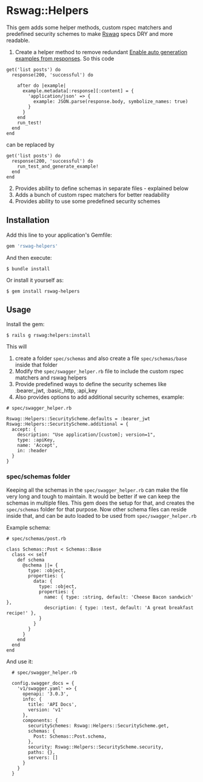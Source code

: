 # Rswag::Helpers

This gem adds some helper methods, custom rspec matchers and predefined security schemes to make [Rswag](https://github.com/rswag/rswag) specs DRY and more readable.

  1. Create a helper method to remove redundant [Enable auto generation examples from responses](https://github.com/rswag/rswag#enable-auto-generation-examples-from-responses). So this code

    get('list posts') do
      response(200, 'successful') do

        after do |example|
          example.metadata[:response][:content] = {
            'application/json' => {
              example: JSON.parse(response.body, symbolize_names: true)
            }
          }
        end
        run_test!
      end
    end

  can be replaced by

    get('list posts') do
      response(200, 'successful') do
        run_test_and_generate_example!
      end
    end

  2. Provides ability to define schemas in separate files - explained below
  3. Adds a bunch of custom rspec matchers for better readability
  4. Provides ability to use some predefined security schemes

## Installation

Add this line to your application's Gemfile:

```ruby
gem 'rswag-helpers'
```

And then execute:

    $ bundle install

Or install it yourself as:

    $ gem install rswag-helpers

## Usage

Install the gem:

    $ rails g rswag:helpers:install

This will 

  1. create a folder `spec/schemas` and also create a file `spec/schemas/base` inside that folder
  2. Modify the `spec/swagger_helper.rb` file to include the custom rspec matchers and rswag helpers
  3. Provide predefined ways to define the security schemes like :bearer_jwt, :basic_http, :api_key
  4. Also provides options to add additional security schemes, example:


    # spec/swagger_helper.rb

    Rswag::Helpers::SecurityScheme.defaults = :bearer_jwt
    Rswag::Helpers::SecurityScheme.additional = {
      accept: {
        description: "Use application/[custom]; version=1",
        type: :apiKey,
        name: 'Accept',
        in: :header
      }
    }

### spec/schemas folder

Keeping all the schemas in the `spec/swagger_helper.rb` can make the file very long and tough to maintain. It would be better
if we can keep the schemas in multiple files. This gem does the setup for that, and creates the `spec/schemas` folder for that purpose. Now other schema files can reside inside that, and can be auto loaded to be used from `spec/swagger_helper.rb`

Example schema:

    # spec/schemas/post.rb

    class Schemas::Post < Schemas::Base
      class << self
        def schema
          @schema ||= {
            type: :object,
            properties: {
              data: {
                type: :object,
                properties: {
                  name: { type: :string, default: 'Cheese Bacon sandwich' },
                  description: { type: :test, default: 'A great breakfast recipe!' },
                }
              }
            }
          }
        end
      end
    end

And use it:

      # spec/swagger_helper.rb
      
      config.swagger_docs = {
        'v1/swagger.yaml' => {
          openapi: '3.0.3',
          info: {
            title: 'API Docs',
            version: 'v1'
          },
          components: {
            securitySchemes: Rswag::Helpers::SecurityScheme.get,
            schemas: {
              Post: Schemas::Post.schema,
            },
            security: Rswag::Helpers::SecurityScheme.security,
            paths: {},
            servers: []
          }
        }
      }

